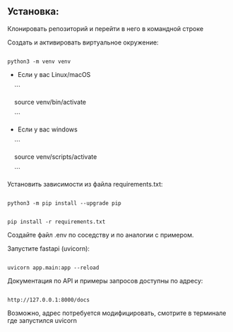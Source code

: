 ## Установка: ##

  

Клонировать репозиторий и перейти в него в командной строке

  

Cоздать и активировать виртуальное окружение:

  

```

python3 -m venv venv

```

  

* Если у вас Linux/macOS

  

    ```

    source venv/bin/activate

    ```

  

* Если у вас windows

  

    ```

    source venv/scripts/activate

    ```

  

Установить зависимости из файла requirements.txt:

  

```

python3 -m pip install --upgrade pip

```

  

```

pip install -r requirements.txt

```

Создайте файл .env по соседству и по аналогии с примером.

  

Запустите fastapi (uvicorn):

```

uvicorn app.main:app --reload

```

Документация по API и примеры запросов доступны по адресу:

```

http://127.0.0.1:8000/docs

```

Возможно, адрес потребуется модифицировать, смотрите в терминале где запустился uvicorn